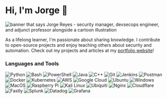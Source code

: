 # Hi, I'm Jorge 👋

<img src="https://raw.githubusercontent.com/jrsec/jrsec/main/assets/gh-header-image-blue.png" alt="banner that says Jorge Reyes - security manager, devsecops engineer, and adjunct professor alongside a cartoon illustration">

As a lifelong learner, I'm passionate about sharing knowledge.
I contribute to open-source projects and enjoy teaching others about security and automation.
Check out my projects and articles at my [portfolio website](https://jrsec.github.io)!

### Languages and Tools
![Python](https://img.shields.io/badge/-Python-%233776AB?style=flat-square&logo=python&logoColor=ffffff)
![Bash](https://img.shields.io/badge/-Bash-%234EAA25?style=flat-square&logo=gnu-bash&logoColor=ffffff)
![PowerShell](https://img.shields.io/badge/-PowerShell-%235391FE?style=flat-square&logo=powershell&logoColor=ffffff)
![Java](https://img.shields.io/badge/-Java-%23007396?style=flat-square&logo=java&logoColor=ffffff)
![C++](https://img.shields.io/badge/-C++-%2300599C?style=flat-square&logo=c%2B%2B&logoColor=ffffff)
![Git](https://img.shields.io/badge/-Git-%23F05032?style=flat-square&logo=git&logoColor=ffffff)
![Jenkins](https://img.shields.io/badge/-Jenkins-%23D24939?style=flat-square&logo=jenkins&logoColor=ffffff)
![Postman](https://img.shields.io/badge/-Postman-%23FF6C37?style=flat-square&logo=postman&logoColor=ffffff)
![Docker](https://img.shields.io/badge/-Docker-%232496ED?style=flat-square&logo=docker&logoColor=ffffff)
![Kubernetes](https://img.shields.io/badge/-Kubernetes-%23326CE5?style=flat-square&logo=kubernetes&logoColor=ffffff)
![AWS](https://img.shields.io/badge/-AWS-%23232F3E?style=flat-square&logo=amazonwebservices&logoColor=ffffff)
![Google Cloud](https://img.shields.io/badge/-Google%20Cloud-%%234285F4?style=flat-square&logo=googlecloud&logoColor=ffffff)
![Ubuntu](https://img.shields.io/badge/-Ubuntu-%23E95420?style=flat-square&logo=ubuntu&logoColor=ffffff)
![Windows](https://img.shields.io/badge/-Windows-%230078D6?style=flat-square&logo=windows&logoColor=ffffff)
![MacOS](https://img.shields.io/badge/-MacOS-%23000000?style=flat-square&logo=macos&logoColor=ffffff)
![Raspberry Pi](https://img.shields.io/badge/-Raspberry%20Pi-%23A22846?style=flat-square&logo=raspberry-pi&logoColor=ffffff)
![Kali Linux](https://img.shields.io/badge/-Kali%20Linux-%23557C94?style=flat-square&logo=kali-linux&logoColor=ffffff)
![Ubiquiti](https://img.shields.io/badge/-Ubiquiti-%230559C9?style=flat-square&logo=ubiquiti&logoColor=ffffff)
![Nginx](https://img.shields.io/badge/-Nginx-%23009639?style=flat-square&logo=nginx&logoColor=ffffff)
![Cloudflare](https://img.shields.io/badge/-Cloudflare-%23F38020?style=flat-square&logo=cloudflare&logoColor=ffffff)
![Fastly](https://img.shields.io/badge/-Fastly-%23#FF282D?style=flat-square&logo=splunk&logoColor=ffffff)
![Splunk](https://img.shields.io/badge/-Splunk-%23000000?style=flat-square&logo=splunk&logoColor=ffffff)
![Datadog](https://img.shields.io/badge/-Datadog-%23632CA6?style=flat-square&logo=datadog&logoColor=ffffff)
![Grafana](https://img.shields.io/badge/-Grafana-%23F46800?style=flat-square&logo=grafana&logoColor=ffffff)